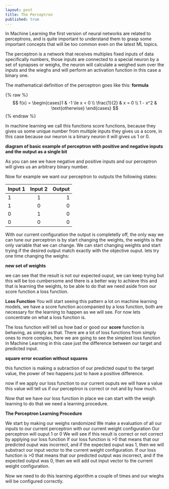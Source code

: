 ```yaml
---
layout: post
title: The Perceptron
published: true
---
```


In Machine Learning the first version of neural networks are related to perceptrons, and is quite important to understand them to grasp some important concepts that will be too common even on the latest ML topics.

The perceptron is a network that receives multiples fixed inputs of data specifically numbers, those inputs are connected to a special neuron by a set of synapses or weighs, the neuron will calculate a weighed sum over the inputs and the wieghs and will perform an activation function in this case a binary one.

The mathematical definition of the perceptron goes like this:
**formula**


{% raw %}
$$
f(x) = \begin{cases}1 & -1 \le x < 0 \\ \frac{1}{2} & x = 0 \\ 1 - x^2 & \text{otherwise} \end{cases}
$$
{% endraw %}

In machine learning we call this functions score functions, because they gives us some unique number from multiple inputs they gives us a score, in this case because our neuron is a binary neuron it will gives us 1 or 0. 


**diagram of basic example of perceptron with positive and negative inputs and the output as a single bit**

As you can see we have negative and positive inputs and our perceptron will gives us an arbitrary binary number.

Now for example we want our perceptron to outputs the following states:


| Input 1   |      Input 2      |  Output |
|----------|:-------------:|------:|
| 1 |  1 |1 |
| 1 |   0  |   0 |
| 0 | 1 |    0|
| 0 | 0 |    0|


With our current configuration the output is completelly off, the only way we can tune our perceptron is by start changing the weights, the weights is the only variable that we can change.
We can start changing weights and start trying if the desired output match exactly with the objective ouput. lets try one time changing the weighs:

**new set of weights**

we can see that the result is not our expected ouput, we can keep trying but this will be too cumbersome and there is a better way to achieve this and that is learning the weights, to be able to do that we need aside from our score function a loss function.

**Loss Function**
You will start seeing this pattern a lot on machine learning models, we have a score function accompanied by a loss function, both are necessary for the learning to happen as we will see. For now lets concentrate on what a loss function is.

The loss function will tell us how bad or good our **score** function is behaving, as simply as that. There are a lot of loss functions from simply ones to more complex, here we are going to see the simplest loss function in Machine Learning in this case just the difference between our target and predicted input.

**square error ecuation without squares**

this function is making a subraction of our predicted ouput to the target value, the power of two happens just to have a positive difference.

now if we apply our loss function to our current ouputs we will have a value this value will tell us if our perceptron is correct or not and by how much.

Now that we have our loss function in place we can start with the weigh learning to do that we need a learning procedure.

**The Perceptron Learning Procedure**

We start by making our weighs randomized
We make a evaluation of all our inputs to our current perceptron with our current weight configuration
Our perceptron will ouput 1 or 0
We will see if this result is correct or not correct by applying our loss function
If our loss function is >0 that means that our predicted ouput was incorrect, and if the expected ouput was 1, then we will substract our input vector to the current weight configuration.
If our loss function is >0 that means that our predicted output was incorrect, and if the expected output was 0, then we will add out input vector to the current weight configuration.

Now we need to do this learning algorithm a couple of times and our wieghs will be configured correctly.

